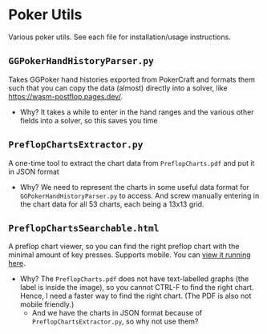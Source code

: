 # Poker Utils

Various poker utils. See each file for installation/usage instructions.

## `GGPokerHandHistoryParser.py`

Takes GGPoker hand histories exported from PokerCraft and formats them such that you can copy the data (almost) directly into a solver, like <https://wasm-postflop.pages.dev/>.

- Why? It takes a while to enter in the hand ranges and the various other fields into a solver, so this saves you time

## `PreflopChartsExtractor.py`

A one-time tool to extract the chart data from `PreflopCharts.pdf` and put it in JSON format

- Why? We need to represent the charts in some useful data format for `GGPokerHandHistoryParser.py` to access. And screw manually entering in the chart data for all 53 charts, each being a 13x13 grid.

## `PreflopChartsSearchable.html`

A preflop chart viewer, so you can find the right preflop chart with the minimal amount of key presses.
Supports mobile.
You can [view it running here](https://htmlpreview.github.io/?https://github.com/dylan-chong/poker-utils/blob/web/PreflopChartsSearchable.html).

- Why? The `PreflopCharts.pdf` does not have text-labelled graphs (the label is inside the image), so you cannot CTRL-F to find the right chart. Hence, I need a faster way to find the right chart. (The PDF is also not mobile friendly.)
    - And we have the charts in JSON format because of `PreflopChartsExtractor.py`, so why not use them?